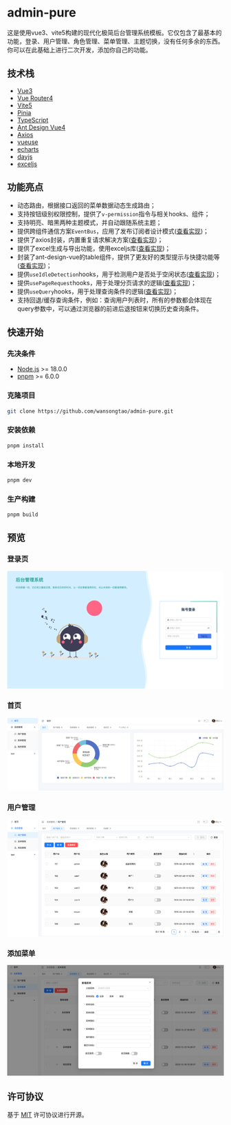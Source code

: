 # admin-pure

这是使用vue3、vite5构建的现代化极简后台管理系统模板。它仅包含了最基本的功能，登录、用户管理、角色管理、菜单管理、主题切换，没有任何多余的东西。你可以在此基础上进行二次开发，添加你自己的功能。

## 技术栈

- [Vue3](https://v3.cn.vuejs.org/)
- [Vue Router4](https://router.vuejs.org/zh/)
- [Vite5](https://vitejs.dev/)
- [Pinia](https://pinia.esm.dev/)
- [TypeScript](https://www.typescriptlang.org/)
- [Ant Design Vue4](https://next.antdv.com/components/overview-cn/)
- [Axios](https://axios-http.com/)
- [vueuse](https://vueuse.org/)
- [echarts](https://echarts.apache.org/zh/index.html)
- [dayjs](https://day.js.org/zh-CN/)
- [exceljs](https://github.com/exceljs/exceljs/blob/HEAD/README_zh.md)

## 功能亮点

- 动态路由，根据接口返回的菜单数据动态生成路由；
- 支持按钮级别权限控制，提供了`v-permission`指令与相关hooks、组件；
- 支持明亮、暗黑两种主题模式，并自动跟随系统主题；
- 提供跨组件通信方案`EventBus`，应用了发布订阅者设计模式([查看实现](./src/event/eventBus.ts))；
- 提供了axios封装，内置重复请求解决方案([查看实现](./src/utils/request.ts))；
- 提供了excel生成与导出功能，使用exceljs库([查看实现](./src/plugins/excel.ts))；
- 封装了ant-design-vue的table组件，提供了更友好的类型提示与快捷功能等([查看实现](./src/components/BaseTable/index.vue))；
- 提供`useIdleDetection`hooks，用于检测用户是否处于空闲状态([查看实现](./src/hooks/useIdleDetection.ts))；
- 提供`usePageRequest`hooks，用于处理分页请求的逻辑([查看实现](./src/hooks/usePageRequest.ts))；
- 提供`useQuery`hooks，用于处理查询条件的逻辑([查看实现](./src/hooks/useQuery.ts))；
- 支持回退/缓存查询条件，例如：查询用户列表时，所有的参数都会体现在query参数中，可以通过浏览器的前进后退按钮来切换历史查询条件。

## 快速开始

### 先决条件

- [Node.js](https://nodejs.org/en/) >= 18.0.0
- [pnpm](https://pnpm.io/zh/) >= 6.0.0

### 克隆项目

```sh
git clone https://github.com/wansongtao/admin-pure.git
```

### 安装依赖

```sh
pnpm install
```

### 本地开发

```sh
pnpm dev
```

### 生产构建

```sh
pnpm build
```

## 预览

### 登录页

![登录页](./docs/login.png)

### 首页

![首页](./docs/home.png)

### 用户管理

![用户管理](./docs/user.png)

### 添加菜单

![添加菜单](./docs/menu.png)

## 许可协议

基于 [MIT](./LICENSE) 许可协议进行开源。

